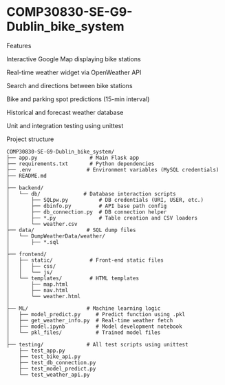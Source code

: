 # COMP30830-SE-G9-Dublin_bike_system

Features

Interactive Google Map displaying bike stations

Real-time weather widget via OpenWeather API

Search and directions between bike stations

Bike and parking spot predictions (15-min interval)

Historical and forecast weather database

Unit and integration testing using unittest


Project structure
```
COMP30830-SE-G9-Dublin_bike_system/
├── app.py                 # Main Flask app
├── requirements.txt       # Python dependencies
├── .env                  # Environment variables (MySQL credentials)
├── README.md
│
├── backend/              
│   └── db/              # Database interaction scripts
│       ├── SQLpw.py          # DB credentials (URI, USER, etc.)
│       ├── dbinfo.py         # API base path config
│       ├── db_connection.py  # DB connection helper
│       ├── *.py              # Table creation and CSV loaders
│       └── weather.csv       
├── data/                 # SQL dump files
│   └── DumpWeatherData/weather/
│       ├── *.sql
│
├── frontend/
│   ├── static/            # Front-end static files
│   │   ├── css/
│   │   └── js/
│   └── templates/         # HTML templates
│       ├── map.html
│       ├── nav.html
│       └── weather.html
│
├── ML/                   # Machine learning logic
│   ├── model_predict.py     # Predict function using .pkl
│   ├── get_weather_info.py  # Real-time weather fetch
│   ├── model.ipynb          # Model development notebook
│   └── pkl_files/           # Trained model files
│
├── testing/              # All test scripts using unittest
    ├── test_app.py
    ├── test_bike_api.py
    ├── test_db_connection.py
    ├── test_model_predict.py
    └── test_weather_api.py
```
